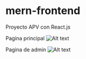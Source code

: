 # mern-frontend
Proyecto APV con React.js

Pagina principal
![Alt text](https://i.ibb.co/KNmXS4m/img1.png "Login")

Pagina de admin
![Alt text](https://i.ibb.co/sWgtPFh/imagen-2022-05-20-124353528.png "Admin")


